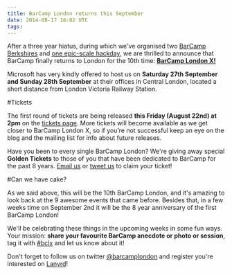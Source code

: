 ```yaml
---
title: BarCamp London returns this September
date: 2014-08-17 16:02 UTC
tags:
---
```


After a three year hiatus, during which we've organised two <a href ="http://barcampberkshire.com/">BarCamp Berkshires</a> and <a href="http://hacked.io">one epic-scale hackday</a>, we are thrilled to announce that BarCamp finally returns to London for the 10th time: <a href="http://barcamplondon.org"><b>BarCamp London X!</b></a>

Microsoft has very kindly offered to host us on <b>Saturday 27th September and Sunday 28th September</b> at their offices in Central London, located a short distance from London Victoria Railway Station.

#Tickets

The first round of tickets are being released <b>this Friday (August 22nd) at 2pm</b> on the <a href="http://barcamplondon.org/tickets">tickets page</a>. More tickets will become available as we get closer to BarCamp London X, so if you’re not successful keep an eye on the blog and the mailing list for info about future releases.

Have you been to every single BarCamp London? We're giving away special <b>Golden Tickets</b> to those of you that have been dedicated to BarCamp for the past 8 years. <a href ="mailto:help@barcamplondon.org">Email us</a> or <a href="https://twitter.com/barcamplondon">tweet us</a> to claim your ticket!

#Can we have cake?

As we said above, this will be the 10th BarCamp London, and it's amazing to look back at the 9 awesome events that came before. Besides that, in a few weeks time on September 2nd it will be the 8 year anniversary of the first BarCamp London!

We'll be celebrating these things in the upcoming weeks in some fun ways. Your mission: <b>share your favourite BarCamp anecdote or photo or session</b>, tag it with <a href="https://twitter.com/search?q=%23bclx">#bclx</a> and let us know about it!

Don't forget to follow us on twitter <a href="https://twitter.com/barcamplondon">@barcamplondon</a> and register you're interested on <a href="http://lanyrd.com/2014/barcamplondon/">Lanyrd</a>!
